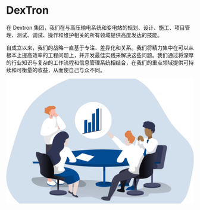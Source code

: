 # DexTron

在 Dextron 集团，我们在与高压输电系统和变电站的规划、设计、施工、项目管理、测试、调试、操作和维护相关的所有领域提供高度发达的技能。

自成立以来，我们的战略一直基于专注、差异化和关系。我们将精力集中在可以从根本上提高效率的工程问题上，并开发最佳实践来解决这些问题。我们通过将深厚的行业知识与复杂的工作流程和信息管理系统相结合，在我们的重点领域提供可持续和可衡量的收益，从而使自己与众不同。

![dextron-dapp-high-risk-tron-image1_acef5795bc554d223a1d41c4f9d9bc19](dextron-dapp-high-risk-tron-image1_acef5795bc554d223a1d41c4f9d9bc19.png)


